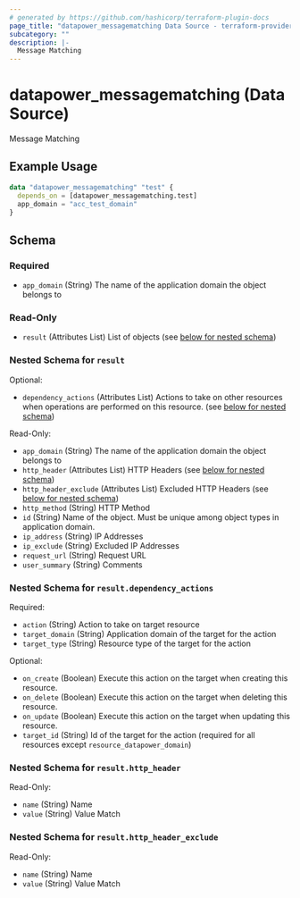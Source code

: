 ```yaml
---
# generated by https://github.com/hashicorp/terraform-plugin-docs
page_title: "datapower_messagematching Data Source - terraform-provider-datapower"
subcategory: ""
description: |-
  Message Matching
---
```


# datapower_messagematching (Data Source)

Message Matching

## Example Usage

```terraform
data "datapower_messagematching" "test" {
  depends_on = [datapower_messagematching.test]
  app_domain = "acc_test_domain"
}
```

<!-- schema generated by tfplugindocs -->
## Schema

### Required

- `app_domain` (String) The name of the application domain the object belongs to

### Read-Only

- `result` (Attributes List) List of objects (see [below for nested schema](#nestedatt--result))

<a id="nestedatt--result"></a>
### Nested Schema for `result`

Optional:

- `dependency_actions` (Attributes List) Actions to take on other resources when operations are performed on this resource. (see [below for nested schema](#nestedatt--result--dependency_actions))

Read-Only:

- `app_domain` (String) The name of the application domain the object belongs to
- `http_header` (Attributes List) HTTP Headers (see [below for nested schema](#nestedatt--result--http_header))
- `http_header_exclude` (Attributes List) Excluded HTTP Headers (see [below for nested schema](#nestedatt--result--http_header_exclude))
- `http_method` (String) HTTP Method
- `id` (String) Name of the object. Must be unique among object types in application domain.
- `ip_address` (String) IP Addresses
- `ip_exclude` (String) Excluded IP Addresses
- `request_url` (String) Request URL
- `user_summary` (String) Comments

<a id="nestedatt--result--dependency_actions"></a>
### Nested Schema for `result.dependency_actions`

Required:

- `action` (String) Action to take on target resource
- `target_domain` (String) Application domain of the target for the action
- `target_type` (String) Resource type of the target for the action

Optional:

- `on_create` (Boolean) Execute this action on the target when creating this resource.
- `on_delete` (Boolean) Execute this action on the target when deleting this resource.
- `on_update` (Boolean) Execute this action on the target when updating this resource.
- `target_id` (String) Id of the target for the action (required for all resources except `resource_datapower_domain`)


<a id="nestedatt--result--http_header"></a>
### Nested Schema for `result.http_header`

Read-Only:

- `name` (String) Name
- `value` (String) Value Match


<a id="nestedatt--result--http_header_exclude"></a>
### Nested Schema for `result.http_header_exclude`

Read-Only:

- `name` (String) Name
- `value` (String) Value Match
